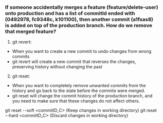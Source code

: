 ### If someone accidentally merges a feature (feature/delete-user) onto production and has a list of commitId ended with (0492978, fc9348c, k101100), then another commit (a1fsas8) is added on top of the production branch. How do we remove that merged feature?

1. git revert:

- When you want to create a new commit to undo changes from wrong commits
- git revert will create a new commit that reverses the changes, preserving history without changing the past

2. git reset:

- When you want to completely remove unwanted commits from the history and go back to the state before the commits were merged.
- git reset will change the commit history of the production branch, and you need to make sure that these changes do not affect others.

git reset --soft <commitID_C> (Keep changes in working directory)
git reset --hard <commitID_C> (Discard changes in working directory)
